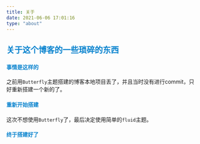 ```yaml
---
title: 关于
date: 2021-06-06 17:01:16
type: "about"
---
```


## <p style="color:#0983CE">关于这个博客的一些琐碎的东西</p>
</hr>

#### <p style="color:#0983CE">事情是这样的</p>
之前用`Butterfly`主题搭建的博客本地项目丢了，并且当时没有进行commit，只好重新搭建一个新的了。

#### <p style="color:#0983CE">重新开始搭建</p>
这次不想使用`Butterfly`了，最后决定使用简单的`fluid`主题。

#### <p style="color:#0983CE">终于搭建好了</p>